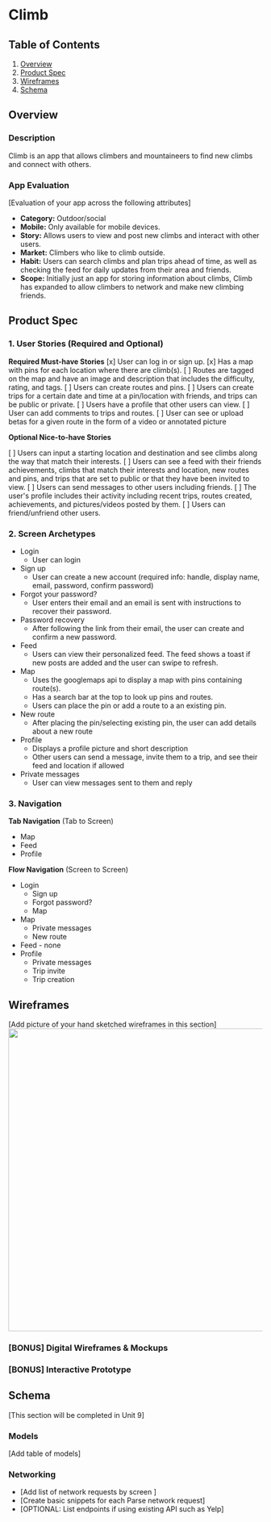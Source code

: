 # Climb
## Table of Contents
1. [Overview](#Overview)
1. [Product Spec](#Product-Spec)
1. [Wireframes](#Wireframes)
2. [Schema](#Schema)

## Overview
### Description
Climb is an app that allows climbers and mountaineers to find new climbs and connect with others. 

### App Evaluation
[Evaluation of your app across the following attributes]
- **Category:** Outdoor/social 
- **Mobile:** Only available for mobile devices.
- **Story:** Allows users to view and post new climbs and interact with other users. 
- **Market:** Climbers who like to climb outside. 
- **Habit:** Users can search climbs and plan trips ahead of time, as well as checking the feed for daily updates from their 
  area and friends. 
- **Scope:** Initially just an app for storing information about climbs, Climb has expanded to allow climbers to network and 
  make new climbing friends. 

## Product Spec

### 1. User Stories (Required and Optional)

**Required Must-have Stories**
[x] User can log in or sign up. 
[x] Has a map with pins for each location where there are climb(s). 
[ ] Routes are tagged on the map and have an image and description that includes the difficulty, rating, and tags. 
[ ] Users can create routes and pins. 
[ ] Users can create trips for a certain date and time at a pin/location with friends, and trips can be public or private. 
[ ] Users have a profile that other users can view. 
[ ] User can add comments to trips and routes.
[ ] User can see or upload betas for a given route in the form of a video or annotated picture


**Optional Nice-to-have Stories**

[ ] Users can input a starting location and destination and see climbs along the way that match their interests. 
[ ] Users can see a feed with their friends achievements, climbs that match their interests and location, new routes and pins, 
  and trips that are set to public or that they have been invited to view. 
[ ] Users can send messages to other users including friends. 
[ ] The user's profile includes their activity including recent trips, routes created, achievements, and pictures/videos posted
  by them. 
[ ] Users can friend/unfriend other users. 
 

### 2. Screen Archetypes

* Login 
   * User can login
* Sign up 
   * User can create a new account (required info: handle, display name, email, password, confirm password)
* Forgot your password?
   * User enters their email and an email is sent with instructions to recover their password. 
* Password recovery
   * After following the link from their email, the user can create and confirm a new password. 
* Feed
   * Users can view their personalized feed. The feed shows a toast if new posts are added and the user can swipe to refresh. 
* Map 
   * Uses the googlemaps api to display a map with pins containing route(s). 
   * Has a search bar at the top to look up pins and routes. 
   * Users can place the pin or add a route to a an existing pin. 
* New route 
   * After placing the pin/selecting existing pin, the user can add details about a new route
* Profile
   * Displays a profile picture and short description
   * Other users can send a message, invite them to a trip, and see their feed and location if allowed
* Private messages
    * User can view messages sent to them and reply


### 3. Navigation

**Tab Navigation** (Tab to Screen)

* Map 
* Feed
* Profile

**Flow Navigation** (Screen to Screen)

* Login  
   * Sign up 
   * Forgot password?
   * Map 
* Map 
   * Private messages
   * New route 
 * Feed - none
 * Profile 
   * Private messages
   * Trip invite 
   * Trip creation

## Wireframes
[Add picture of your hand sketched wireframes in this section]
<img src="https://github.com/mmmz21/Climb/blob/master/wireframe.jpg" width=600>

### [BONUS] Digital Wireframes & Mockups

### [BONUS] Interactive Prototype

## Schema 
[This section will be completed in Unit 9]
### Models
[Add table of models]
### Networking
- [Add list of network requests by screen ]
- [Create basic snippets for each Parse network request]
- [OPTIONAL: List endpoints if using existing API such as Yelp]
